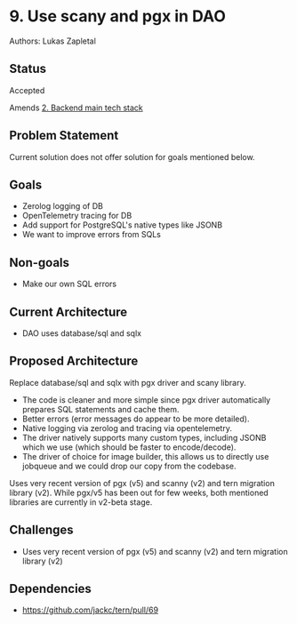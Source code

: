 # 9. Use scany and pgx in DAO

Authors: Lukas Zapletal

## Status

Accepted

Amends [2. Backend main tech stack](002-backend-main-tech-stack.md)

## Problem Statement

Current solution does not offer solution for goals mentioned below.


## Goals

* Zerolog logging of DB
* OpenTelemetry tracing for DB
* Add support for PostgreSQL's native types like JSONB
* We want to improve errors from SQLs


## Non-goals

* Make our own SQL errors


## Current Architecture

* DAO uses database/sql and sqlx


## Proposed Architecture

Replace database/sql and sqlx with pgx driver and scany library.

* The code is cleaner and more simple since pgx driver automatically prepares SQL statements and cache them.
* Better errors (error messages do appear to be more detailed).
* Native logging via zerolog and tracing via opentelemetry.
* The driver natively supports many custom types, including JSONB which we use (which should be faster to encode/decode).
* The driver of choice for image builder, this allows us to directly use jobqueue and we could drop our copy from the codebase.

Uses very recent version of pgx (v5) and scanny (v2) and tern migration library (v2).
While pgx/v5 has been out for few weeks, both mentioned libraries are currently in v2-beta stage.

## Challenges

* Uses very recent version of pgx (v5) and scanny (v2) and tern migration library (v2)

## Dependencies

* https://github.com/jackc/tern/pull/69
